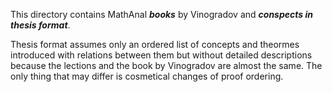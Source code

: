 This directory contains MathAnal _**books**_ by Vinogradov and **_conspects in thesis format_**.

Thesis format assumes only an ordered list of concepts and theormes introduced with relations between them but without detailed descriptions 
because the lections and the book by Vinogradov are almost the same. 
The only thing that may differ is cosmetical changes of proof ordering.
